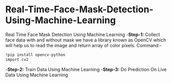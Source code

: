 # Real-Time-Face-Mask-Detection-Using-Machine-Learning
Real Time Face Mask Detection Using Machine Learning
-**Step-1:** Collect face data with and without mask
we have a library known as OpenCV which will help us to read the image and return array of color pixels. Command:-  
 ```bash
!pip install opencv-python        
import cv2
```
-**Step-2:** Train Data Using Machine Learning
-**Step-3:** Do Prediction On Live Data Using Machine Learning

